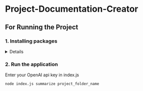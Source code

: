 # Project-Documentation-Creator

## For Running the Project

### 1. Installing packages

<details>
<p>

```bash
cd Project-Documentation-creator\
npm i
```

</p>
</details>

### 2. Run the application

<p>
Enter your OpenAI api key in index.js
</p>

```bash
node index.js summarize project_folder_name
```
